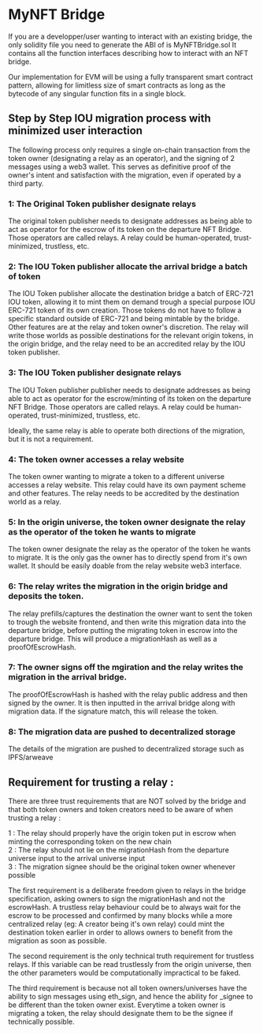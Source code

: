 # MyNFT Bridge

If you are a developper/user wanting to interact with an existing bridge, the only solidity file you need to generate the ABI of is MyNFTBridge.sol
It contains all the function interfaces describing how to interact with an NFT bridge.

Our implementation for EVM will be using a fully transparent smart contract pattern, allowing for limitless size of smart contracts as long as the bytecode of any singular function fits in a single block.

## Step by Step IOU migration process with minimized user interaction 

The following process only requires a single on-chain transaction from the token owner (designating a relay as an operator), and the signing of 2 messages using a web3 wallet.
This serves as definitive proof of the owner's intent and satisfaction with the migration, even if operated by a third party.

### 1: The Original Token publisher designate relays
The original token publisher needs to designate addresses as being able to act as operator for the escrow of its token on the departure NFT Bridge. Those operators are called relays. A relay could be human-operated, trust-minimized, trustless, etc.

### 2: The IOU Token publisher allocate the arrival bridge a batch of token
The IOU Token publisher allocate the destination bridge a batch of ERC-721 IOU token, allowing it to mint them on demand trough a special purpose IOU ERC-721 token of its own creation. Those tokens do not have to follow a specific standard outside of ERC-721 and being mintable by the bridge. Other features are at the relay and token owner's discretion. The relay will write those worlds as possible destinations for the relevant origin tokens, in the origin bridge, and the relay need to be an accredited relay by the IOU token publisher.

### 3: The IOU Token publisher designate relays
The IOU Token publisher publisher needs to designate addresses as being able to act as operator for the escrow/minting of its token on the departure NFT Bridge. Those operators are called relays. A relay could be human-operated, trust-minimized, trustless, etc.

Ideally, the same relay is able to operate both directions of the migration, but it is not a requirement.

### 4: The token owner accesses a relay website
The token owner wanting to migrate a token to a different universe accesses a relay website. This relay could have its own payment scheme and other features.
The relay needs to be accredited by the destination world as a relay.

### 5: In the origin universe, the token owner designate the relay as the operator of the token he wants to migrate
The token owner designate the relay as the operator of the token he wants to migrate. It is the only gas the owner has to directly spend from it's own wallet. It should be easily doable from the relay website web3 interface.

### 6: The relay writes the migration in the origin bridge and deposits the token.
The relay prefills/captures the destination the owner want to sent the token to trough the website frontend, and then write this migration data into the departure bridge, before putting the migrating token in escrow into the departure bridge. This will produce a migrationHash as well as a proofOfEscrowHash.

### 7: The owner signs off the mgiration and the relay writes the migration in the arrival bridge.
The proofOfEscrowHash is hashed with the relay public address and then signed by the owner. It is then inputted in the arrival bridge along with migration data. If the signature match, this will release the token.

### 8: The migration data are pushed to decentralized storage
The details of the migration are pushed to decentralized storage such as IPFS/arweave


## Requirement for trusting a relay : 

There are three trust requirements that are NOT solved by the bridge and that both token owners and token creators need to be aware of when trusting a relay :

1 : The relay should properly have the origin token put in escrow when minting the corresponding token on the new chain                        
2 : The relay should not lie on the migrationHash from the departure universe input to the arrival universe input           
3 : The migration signee should be the original token owner whenever possible          

The first requirement is a deliberate freedom given to relays in the bridge specification, asking owners to sign the migrationHash and not the escrowHash. A trustless relay behaviour could be to always wait for the escrow to be processed and confirmed by many blocks while a more centralized relay (eg: A creator being it's own relay) could mint the destination token earlier in order to allows owners to benefit from the migration as soon as possible.

The second requirement is the only technical truth requirement for trustless relays. If this variable can be read trustlessly from the origin universe, then the other parameters would be computationally impractical to be faked.

The third requirement is because not all token owners/universes have the ability to sign messages using eth_sign, and hence the ability for _signee to be different than the token owner exist. Everytime a token owner is migrating a token, the relay should designate them to be the signee if technically possible.
